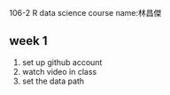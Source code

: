 ﻿106-2 R data science course
name:林昌傑
## week 1
  1. set up github account
  2. watch video in class
  3. set the data path 
